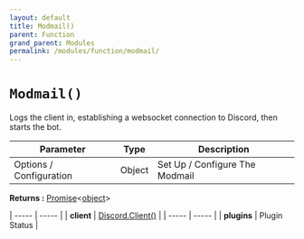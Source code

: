 ```yaml
---
layout: default
title: Modmail()
parent: Function
grand_parent: Modules
permalink: /modules/function/modmail/
---
```


# `Modmail()`
Logs the client in, establishing a websocket connection to Discord, then starts the bot.

| **Parameter** | **Type** | **Description** |
| ------------- | -------- | --------------- |
|  Options / Configuration     | Object   | Set Up / Configure The Modmail |

**Returns :** [Promise](https://developer.mozilla.org/en-US/docs/Web/JavaScript/Reference/Global_Objects/Promise)<[object](https://developer.mozilla.org/en-US/docs/Web/JavaScript/Reference/Global_Objects/object)>

| ----- | ----- |
| **client** | [Discord.Client()](https://discord.js.org/#/docs/main/stable/class/Client) |
| ----- | ----- |
| **plugins** | Plugin Status | 





